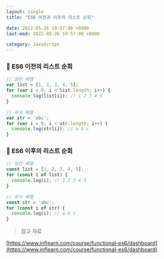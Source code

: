```yaml
---
layout: single
title: "ES6 이전과 이후의 리스트 순회"

date: 2022-05-26 19:57:00 +0900
last-mod: 2022-05-26 19:57:00 +0900

category: JavaScript
---
```

### 📌 ES6 이전의 리스트 순회
```javascript
// 일반 배열
var list = [1, 2, 3, 4, 5];
for (var i = 0; i < list.length; i++) {
  console.log(list[i]); // 1 2 3 4 5
}

// 유사 배열
var str = 'abc';
for (var i = 0; i < str.length; i++) {
  console.log(str[i]); // a b c
}
```

### 📌 ES6 이후의 리스트 순회
```javascript
// 일반 배열
const list = [1, 2, 3, 4, 5];
for (const i of list) {
  console.log(i); // 1 2 3 4 5
}

// 유사 배열
const str = 'abc';
for (const i of str) {
  console.log(i); // a b c
}
```



> 참고 자료

[https://www.inflearn.com/course/functional-es6/dashboard](https://www.inflearn.com/course/functional-es6/dashboard)